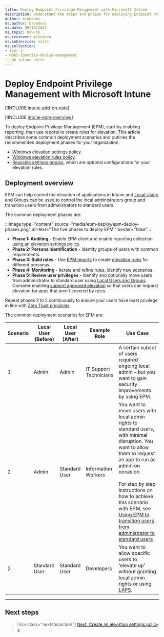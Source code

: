 ```yaml
---
title: Deploy Endpoint Privilege Management with Microsoft Intune
description: Understand the steps and phases for deploying Endpoint Privilege Management with Microsoft Intune.
author: brenduns
ms.author: brenduns
ms.date: 09/10/2025
ms.topic: how-to
ms.reviewer: mikedano
ms.subservice: suite
ms.collection:
- tier 1
- M365-identity-device-management
- sub-intune-suite
---
```


# Deploy Endpoint Privilege Management with Microsoft Intune

[!INCLUDE [intune-add-on-note](../includes/intune-add-on-note.md)]

[!INCLUDE [intune-epm-overview](includes/intune-epm-overview.md)]

To deploy Endpoint Privilege Management (EPM), start by enabling reporting, then use reports to create rules for elevation. This article describes some common deployment scenarios and outlines the recommended deployment phases for your organization.

- [Windows elevation settings policy](epm-elevation-settings.md).
- [Windows elevation rules policy](epm-elevation-rules.md).
- [Reusable settings groups](epm-elevation-rules.md#reusable-settings-groups), which are optional configurations for your elevation rules.

## Deployment overview

EPM can help control the elevation of applications in Intune and [Local Users and Groups](endpoint-security-account-protection-policy.md) can be used to control the local administrators group and transition users from administrators to standard users.

The common deployment phases are:

:::image type="content" source="media/epm-deploy/epm-deploy-phases.png" alt-text="The five phases to deploy EPM." border="false":::

- **Phase 1: Auditing** - Enable EPM client and enable reporting collection using an [elevation settings policy](epm-elevation-settings.md).
- **Phase 2: Persona identification** - Identity groups of users with common requirements.
- **Phase 3: Build rules** - Use [EPM reports](epm-reports.md) to create [elevation rules](epm-elevation-rules.md) for different personas.
- **Phase 4: Monitoring** - Iterate and refine rules, identify new scenarios.
- **Phase 5: Review user privileges** - Identify and optionally move users from administrator to standard user using [Local Users and Groups](endpoint-security-account-protection-policy.md#manage-local-groups-on-windows-devices). Consider enabling [support approved elevation](epm-support-approved.md) so that users can request elevation for apps that aren't covered by rules.

Repeat phases 2 to 5 continuously to ensure your users have least privilege in line with [Zero Trust principles](/intune/intune-service/fundamentals/zero-trust-with-microsoft-intune).

The common deployment scenarios for EPM are:

| Scenario | Local User (Before) | Local User (After) | Example Role | Use Case |
|---|---|---|---|---|
|1|Admin|Admin|IT Support Technicians|A certain subset of users required ongoing local admin – but you want to gain security improvements by using EPM.|
|2|Admin|Standard User|Information Workers|You want to move users with local admin rights to standard users, with minimal disruption. You want to allow them to request an app to run as admin on occasion.</br></br> For step by step instructions on how to achieve this scenario with EPM, see [Using EPM to transition users from administrator to standard users](epm-transition-administrator-to-standard-user.md)|
|2|Standard User|Standard User|Developers|You want to allow specific users to 'elevate up' without granting local admin rights or using [LAPS](windows-laps-overview.md).|

---

## Next steps

> [!div class="nextstepaction"]
> [Next: Create an elevation settings policy >](epm-elevation-settings.md)
